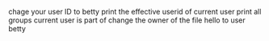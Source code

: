 chage your user ID to betty
print the effective userid of current user
print all groups current user is part of
change the owner of the file hello to user betty
